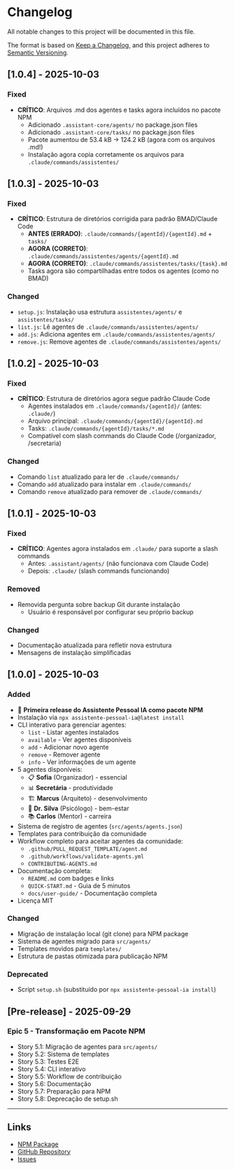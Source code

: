 # Changelog

All notable changes to this project will be documented in this file.

The format is based on [Keep a Changelog](https://keepachangelog.com/en/1.0.0/),
and this project adheres to [Semantic Versioning](https://semver.org/spec/v2.0.0.html).

## [1.0.4] - 2025-10-03

### Fixed
- **CRÍTICO**: Arquivos .md dos agentes e tasks agora incluídos no pacote NPM
  - Adicionado `.assistant-core/agents/` no package.json files
  - Adicionado `.assistant-core/tasks/` no package.json files
  - Pacote aumentou de 53.4 kB → 124.2 kB (agora com os arquivos .md!)
  - Instalação agora copia corretamente os arquivos para `.claude/commands/assistentes/`

## [1.0.3] - 2025-10-03

### Fixed
- **CRÍTICO**: Estrutura de diretórios corrigida para padrão BMAD/Claude Code
  - **ANTES (ERRADO)**: `.claude/commands/{agentId}/{agentId}.md` + `tasks/`
  - **AGORA (CORRETO)**: `.claude/commands/assistentes/agents/{agentId}.md`
  - **AGORA (CORRETO)**: `.claude/commands/assistentes/tasks/{task}.md`
  - Tasks agora são compartilhadas entre todos os agentes (como no BMAD)

### Changed
- `setup.js`: Instalação usa estrutura `assistentes/agents/` e `assistentes/tasks/`
- `list.js`: Lê agentes de `.claude/commands/assistentes/agents/`
- `add.js`: Adiciona agentes em `.claude/commands/assistentes/agents/`
- `remove.js`: Remove agentes de `.claude/commands/assistentes/agents/`

## [1.0.2] - 2025-10-03

### Fixed
- **CRÍTICO**: Estrutura de diretórios agora segue padrão Claude Code
  - Agentes instalados em `.claude/commands/{agentId}/` (antes: `.claude/`)
  - Arquivo principal: `.claude/commands/{agentId}/{agentId}.md`
  - Tasks: `.claude/commands/{agentId}/tasks/*.md`
  - Compatível com slash commands do Claude Code (/organizador, /secretaria)

### Changed
- Comando `list` atualizado para ler de `.claude/commands/`
- Comando `add` atualizado para instalar em `.claude/commands/`
- Comando `remove` atualizado para remover de `.claude/commands/`

## [1.0.1] - 2025-10-03

### Fixed
- **CRÍTICO**: Agentes agora instalados em `.claude/` para suporte a slash commands
  - Antes: `.assistant/agents/` (não funcionava com Claude Code)
  - Depois: `.claude/` (slash commands funcionando)

### Removed
- Removida pergunta sobre backup Git durante instalação
  - Usuário é responsável por configurar seu próprio backup

### Changed
- Documentação atualizada para refletir nova estrutura
- Mensagens de instalação simplificadas

## [1.0.0] - 2025-10-03

### Added
- 🎉 **Primeira release do Assistente Pessoal IA como pacote NPM**
- Instalação via `npx assistente-pessoal-ia@latest install`
- CLI interativo para gerenciar agentes:
  - `list` - Listar agentes instalados
  - `available` - Ver agentes disponíveis
  - `add` - Adicionar novo agente
  - `remove` - Remover agente
  - `info` - Ver informações de um agente
- 5 agentes disponíveis:
  - 📋 **Sofia** (Organizador) - essencial
  - 📊 **Secretária** - produtividade
  - 🏗️ **Marcus** (Arquiteto) - desenvolvimento
  - 🧠 **Dr. Silva** (Psicólogo) - bem-estar
  - 📚 **Carlos** (Mentor) - carreira
- Sistema de registro de agentes (`src/agents/agents.json`)
- Templates para contribuição da comunidade
- Workflow completo para aceitar agentes da comunidade:
  - `.github/PULL_REQUEST_TEMPLATE/agent.md`
  - `.github/workflows/validate-agents.yml`
  - `CONTRIBUTING-AGENTS.md`
- Documentação completa:
  - `README.md` com badges e links
  - `QUICK-START.md` - Guia de 5 minutos
  - `docs/user-guide/` - Documentação completa
- Licença MIT

### Changed
- Migração de instalação local (git clone) para NPM package
- Sistema de agentes migrado para `src/agents/`
- Templates movidos para `templates/`
- Estrutura de pastas otimizada para publicação NPM

### Deprecated
- Script `setup.sh` (substituído por `npx assistente-pessoal-ia install`)

## [Pre-release] - 2025-09-29

### Epic 5 - Transformação em Pacote NPM
- Story 5.1: Migração de agentes para `src/agents/`
- Story 5.2: Sistema de templates
- Story 5.3: Testes E2E
- Story 5.4: CLI interativo
- Story 5.5: Workflow de contribuição
- Story 5.6: Documentação
- Story 5.7: Preparação para NPM
- Story 5.8: Deprecação de setup.sh

---

## Links

- [NPM Package](https://www.npmjs.com/package/assistente-pessoal-ia)
- [GitHub Repository](https://github.com/thiagotteles/assistente-pessoal-ia)
- [Issues](https://github.com/thiagotteles/assistente-pessoal-ia/issues)
